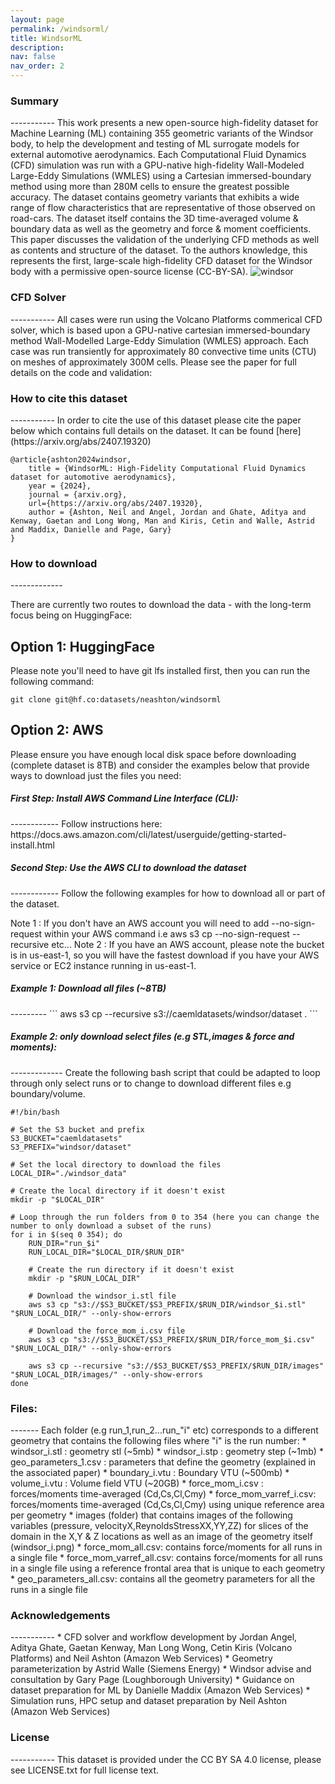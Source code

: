 ```yaml
---
layout: page
permalink: /windsorml/
title: WindsorML
description: 
nav: false
nav_order: 2
---
```


<h3>Summary</h3>
-----------
This work presents a new open-source high-fidelity dataset for Machine Learning (ML) containing 355 geometric variants of the Windsor body, to help the development and testing of ML surrogate models for external automotive aerodynamics. Each Computational Fluid Dynamics (CFD) simulation was run with a GPU-native high-fidelity Wall-Modeled Large-Eddy Simulations (WMLES) using a Cartesian immersed-boundary method using more than 280M cells to ensure the greatest possible accuracy. The dataset contains geometry variants that exhibits a wide range of flow characteristics that are representative of those observed on road-cars.
The dataset itself contains the 3D time-averaged volume & boundary data as well as the geometry and force & moment coefficients. This paper discusses the validation of the underlying CFD methods as well as contents and structure of the dataset. To the authors knowledge, this represents the first, large-scale high-fidelity CFD dataset for the Windsor body with a permissive open-source license (CC-BY-SA).

<img class="photo" alt="windsor" src="{{ site.baseurl }}/assets/img/case1_param_description.png">
<h3>CFD Solver</h3>
-----------
All cases were run using the Volcano Platforms commerical CFD solver, which is based upon a GPU-native cartesian immersed-boundary method Wall-Modelled Large-Eddy Simulation (WMLES) approach. Each case was run transiently for approximately 80 convective time units (CTU) on meshes of approximately 300M cells.  Please see the paper for full details on the code and validation:

<h3>How to cite this dataset</h3>
-----------
In order to cite the use of this dataset please cite the paper below which contains full details on the dataset. It can be found [here](https://arxiv.org/abs/2407.19320)

```
@article{ashton2024windsor,
    title = {WindsorML: High-Fidelity Computational Fluid Dynamics dataset for automotive aerodynamics},
    year = {2024},
    journal = {arxiv.org},
    url={https://arxiv.org/abs/2407.19320},
    author = {Ashton, Neil and Angel, Jordan and Ghate, Aditya and Kenway, Gaetan and Long Wong, Man and Kiris, Cetin and Walle, Astrid and Maddix, Danielle and Page, Gary}
}
```

<h3>How to download</h3>
-------------

There are currently two routes to download the data - with the long-term focus being on HuggingFace:

Option 1: HuggingFace
--------------
Please note you'll need to have git lfs installed first, then you can run the following command:

```
git clone git@hf.co:datasets/neashton/windsorml
```
Option 2: AWS
------------
Please ensure you have enough local disk space before downloading (complete dataset is 8TB) and consider the examples below that provide ways to download just the files you need:

<h5>First Step: Install AWS Command Line Interface (CLI):</h5>
------------
Follow instructions here: https://docs.aws.amazon.com/cli/latest/userguide/getting-started-install.html

<h5>Second Step: Use the AWS CLI to download the dataset</h5>
------------
Follow the following examples for how to download all or part of the dataset.

Note 1 : If you don't have an AWS account you will need to add --no-sign-request within your AWS command i.e aws s3 cp --no-sign-request --recursive etc...
Note 2 : If you have an AWS account, please note the bucket is in us-east-1, so you will have the fastest download if you have your AWS service or EC2 instance running in us-east-1.

<h5>Example 1: Download all files (~8TB)</h5>
---------
```
aws s3 cp --recursive s3://caemldatasets/windsor/dataset .
```
<h5>Example 2: only download select files (e.g STL,images & force and moments):</h5>
-------------
Create the following bash script that could be adapted to loop through only select runs or to change to download different files e.g boundary/volume.

```
#!/bin/bash

# Set the S3 bucket and prefix
S3_BUCKET="caemldatasets"
S3_PREFIX="windsor/dataset"

# Set the local directory to download the files
LOCAL_DIR="./windsor_data"

# Create the local directory if it doesn't exist
mkdir -p "$LOCAL_DIR"

# Loop through the run folders from 0 to 354 (here you can change the number to only download a subset of the runs)
for i in $(seq 0 354); do
    RUN_DIR="run_$i"
    RUN_LOCAL_DIR="$LOCAL_DIR/$RUN_DIR"

    # Create the run directory if it doesn't exist
    mkdir -p "$RUN_LOCAL_DIR"

    # Download the windsor_i.stl file
    aws s3 cp "s3://$S3_BUCKET/$S3_PREFIX/$RUN_DIR/windsor_$i.stl" "$RUN_LOCAL_DIR/" --only-show-errors

    # Download the force_mom_i.csv file
    aws s3 cp "s3://$S3_BUCKET/$S3_PREFIX/$RUN_DIR/force_mom_$i.csv" "$RUN_LOCAL_DIR/" --only-show-errors

    aws s3 cp --recursive "s3://$S3_BUCKET/$S3_PREFIX/$RUN_DIR/images" "$RUN_LOCAL_DIR/images/" --only-show-errors
done
```
<h3>Files:</h3>
-------
Each folder (e.g run_1,run_2...run_"i" etc) corresponds to a different geometry that contains the following files where "i" is the run number:
* windsor_i.stl : geometry stl (~5mb)
* windsor_i.stp : geometry step (~1mb)
* geo_parameters_1.csv : parameters that define the geometry (explained in the associated paper)
* boundary_i.vtu : Boundary VTU (~500mb)
* volume_i.vtu : Volume field VTU (~20GB)
* force_mom_i.csv : forces/moments time-averaged (Cd,Cs,Cl,Cmy)
* force_mom_varref_i.csv: forces/moments time-averaged (Cd,Cs,Cl,Cmy) using unique reference area per geometry
* images (folder) that contains images of the following variables (pressure, velocityX,ReynoldsStressXX,YY,ZZ) for slices of the domain in the X,Y & Z locations as well as an image of the geometry itself (windsor_i.png)
* force_mom_all.csv: contains force/moments for all runs in a single file
* force_mom_varref_all.csv: contains force/moments for all runs in a single file using a reference frontal area that is unique to each geometry
* geo_parameters_all.csv: contains all the geometry parameters for all the runs in a single file

<h3>Acknowledgements</h3>
-----------
* CFD solver and workflow development by Jordan Angel, Aditya Ghate, Gaetan Kenway, Man Long Wong, Cetin Kiris (Volcano Platforms) and Neil Ashton (Amazon Web Services)
* Geometry parameterization by Astrid Walle (Siemens Energy)
* Windsor advise and consultation by Gary Page (Loughborough University)
* Guidance on dataset preparation for ML by Danielle Maddix (Amazon Web Services)
* Simulation runs, HPC setup and dataset preparation by Neil Ashton (Amazon Web Services)

<h3>License</h3>
-----------
This dataset is provided under the CC BY SA 4.0 license, please see LICENSE.txt for full license text.
